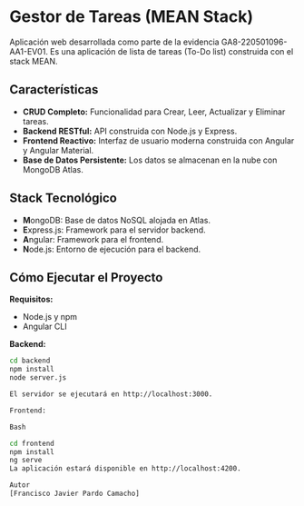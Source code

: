 # Gestor de Tareas (MEAN Stack)

Aplicación web desarrollada como parte de la evidencia GA8-220501096-AA1-EV01. Es una aplicación de lista de tareas (To-Do list) construida con el stack MEAN.

## Características

* **CRUD Completo:** Funcionalidad para Crear, Leer, Actualizar y Eliminar tareas.
* **Backend RESTful:** API construida con Node.js y Express.
* **Frontend Reactivo:** Interfaz de usuario moderna construida con Angular y Angular Material.
* **Base de Datos Persistente:** Los datos se almacenan en la nube con MongoDB Atlas.

## Stack Tecnológico

* **M**ongoDB: Base de datos NoSQL alojada en Atlas.
* **E**xpress.js: Framework para el servidor backend.
* **A**ngular: Framework para el frontend.
* **N**ode.js: Entorno de ejecución para el backend.

## Cómo Ejecutar el Proyecto

**Requisitos:**
* Node.js y npm
* Angular CLI

**Backend:**
```bash
cd backend
npm install
node server.js

El servidor se ejecutará en http://localhost:3000.

Frontend:

Bash

cd frontend
npm install
ng serve
La aplicación estará disponible en http://localhost:4200.

Autor
[Francisco Javier Pardo Camacho]